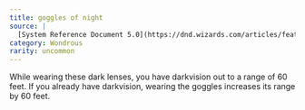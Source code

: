 ```yaml
---
title: goggles of night
source: |
  [System Reference Document 5.0](https://dnd.wizards.com/articles/features/systems-reference-document-srd)
category: Wondrous
rarity: uncommon
---
```


While wearing these dark lenses, you have darkvision out to a range of 60 feet. If you already have darkvision, wearing the goggles increases its range by 60 feet.
